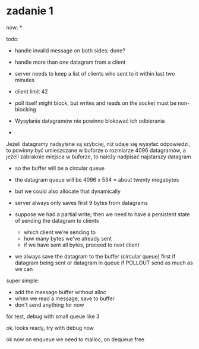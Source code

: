 # zadanie 1

now:
*

todo:
* handle invalid message on both sides; done?
* handle more than one datagram from a client
* server needs to keep a list of clients who sent to it within last two minutes
* client limit 42
* poll itself might block, but writes and reads on the socket must be non-blocking

* Wysyłanie datagramów nie powinno blokować ich odbierania
*
Jeżeli datagramy
nadsyłane są szybciej, niż udaje się wysyłać odpowiedzi, to powinny być
umieszczane w buforze o rozmiarze 4096 datagramów, a jeżeli zabraknie miejsca
w buforze, to należy nadpisać najstarszy datagram

* so the buffer will be a circular queue
* the datagram queue will be 4096 x 534 = about twenty megabytes
* but we could also allocate that dynamically
* server always only saves first 9 bytes from datagrams

* suppose we had a partial write; then we need to have a persistent state
    of sending the datagram to clients
    - which client we're sending to
    - how many bytes we've already sent
    - if we have sent all bytes, proceed to next client

* we always save the datagram to the buffer (circular queue) first
if datagram being sent or datagram in queue
    if POLLOUT
        send as much as we can


super simple:
* add the message buffer without alloc
* when we read a message, save to buffer
* don't send anything for now


for test, debug with small queue like 3

ok, looks ready, try with debug now

ok now on enqueue we need to malloc, on dequeue free

